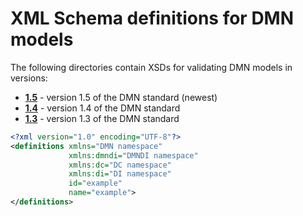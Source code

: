 # XML Schema definitions for DMN models

The following directories contain XSDs for validating DMN models in versions:

- [**1.5**](./1.5) - version 1.5 of the DMN standard (newest)
- [**1.4**](./1.4) - version 1.4 of the DMN standard
- [**1.3**](./1.3) - version 1.3 of the DMN standard 

```xml
<?xml version="1.0" encoding="UTF-8"?>
<definitions xmlns="DMN namespace"
             xmlns:dmndi="DMNDI namespace"
             xmlns:dc="DC namespace"
             xmlns:di="DI namespace"
             id="example"
             name="example">
</definitions>
```
